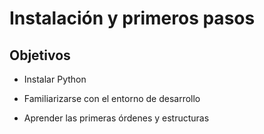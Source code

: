 
# Instalación y primeros pasos

## Objetivos

- Instalar Python

- Familiarizarse con el entorno de desarrollo

- Aprender las primeras órdenes y estructuras

